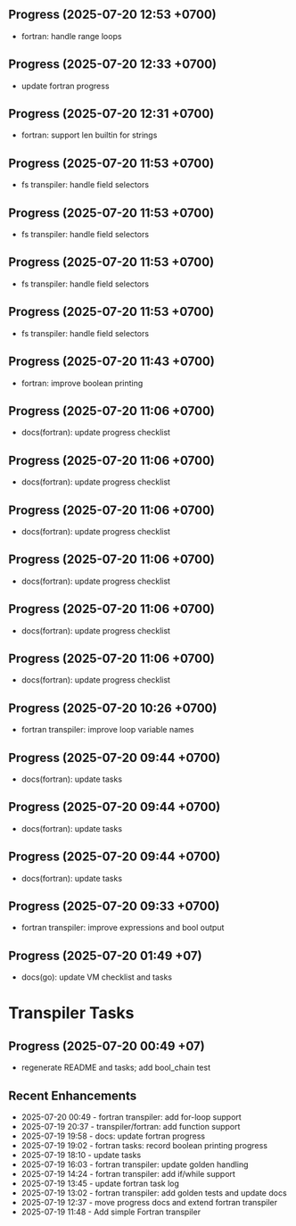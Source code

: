 ## Progress (2025-07-20 12:53 +0700)
- fortran: handle range loops

## Progress (2025-07-20 12:33 +0700)
- update fortran progress

## Progress (2025-07-20 12:31 +0700)
- fortran: support len builtin for strings


## Progress (2025-07-20 11:53 +0700)
- fs transpiler: handle field selectors

## Progress (2025-07-20 11:53 +0700)
- fs transpiler: handle field selectors

## Progress (2025-07-20 11:53 +0700)
- fs transpiler: handle field selectors

## Progress (2025-07-20 11:53 +0700)
- fs transpiler: handle field selectors

## Progress (2025-07-20 11:43 +0700)
- fortran: improve boolean printing

## Progress (2025-07-20 11:06 +0700)
- docs(fortran): update progress checklist

## Progress (2025-07-20 11:06 +0700)
- docs(fortran): update progress checklist

## Progress (2025-07-20 11:06 +0700)
- docs(fortran): update progress checklist

## Progress (2025-07-20 11:06 +0700)
- docs(fortran): update progress checklist

## Progress (2025-07-20 11:06 +0700)
- docs(fortran): update progress checklist

## Progress (2025-07-20 11:06 +0700)
- docs(fortran): update progress checklist

## Progress (2025-07-20 10:26 +0700)
- fortran transpiler: improve loop variable names

## Progress (2025-07-20 09:44 +0700)
- docs(fortran): update tasks

## Progress (2025-07-20 09:44 +0700)
- docs(fortran): update tasks

## Progress (2025-07-20 09:44 +0700)
- docs(fortran): update tasks

## Progress (2025-07-20 09:33 +0700)
- fortran transpiler: improve expressions and bool output

## Progress (2025-07-20 01:49 +07)
- docs(go): update VM checklist and tasks

# Transpiler Tasks
## Progress (2025-07-20 00:49 +07)
- regenerate README and tasks; add bool_chain test

## Recent Enhancements
- 2025-07-20 00:49  - fortran transpiler: add for-loop support
- 2025-07-19 20:37  - transpiler/fortran: add function support
- 2025-07-19 19:58  - docs: update fortran progress
- 2025-07-19 19:02  - fortran tasks: record boolean printing progress
- 2025-07-19 18:10  - update tasks
- 2025-07-19 16:03  - fortran transpiler: update golden handling
- 2025-07-19 14:24  - fortran transpiler: add if/while support
- 2025-07-19 13:45  - update fortran task log
- 2025-07-19 13:02  - fortran transpiler: add golden tests and update docs
- 2025-07-19 12:37  - move progress docs and extend fortran transpiler
- 2025-07-19 11:48  - Add simple Fortran transpiler
